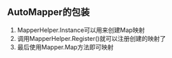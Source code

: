 ## AutoMapper的包装
1. MapperHelper.Instance可以用来创建Map映射
2. 调用MapperHelper.Register()就可以注册创建的映射了
3. 最后使用Mapper.Map方法即可映射
